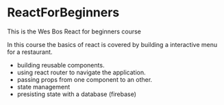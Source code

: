 # ReactForBeginners
This is the Wes Bos React for beginners course

In this course the basics of react is covered by building a interactive menu for a restaurant.
- building reusable components. 
- using react router to navigate the application. 
- passing props from one component to an other. 
- state management 
- presisting state with a database (firebase) 

